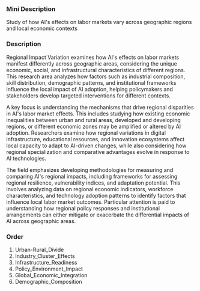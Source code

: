 ### Mini Description

Study of how AI's effects on labor markets vary across geographic regions and local economic contexts

### Description

Regional Impact Variation examines how AI's effects on labor markets manifest differently across geographic areas, considering the unique economic, social, and infrastructural characteristics of different regions. This research area analyzes how factors such as industrial composition, skill distribution, demographic patterns, and institutional frameworks influence the local impact of AI adoption, helping policymakers and stakeholders develop targeted interventions for different contexts.

A key focus is understanding the mechanisms that drive regional disparities in AI's labor market effects. This includes studying how existing economic inequalities between urban and rural areas, developed and developing regions, or different economic zones may be amplified or altered by AI adoption. Researchers examine how regional variations in digital infrastructure, educational resources, and innovation ecosystems affect local capacity to adapt to AI-driven changes, while also considering how regional specialization and comparative advantages evolve in response to AI technologies.

The field emphasizes developing methodologies for measuring and comparing AI's regional impacts, including frameworks for assessing regional resilience, vulnerability indices, and adaptation potential. This involves analyzing data on regional economic indicators, workforce characteristics, and technology adoption patterns to identify factors that influence local labor market outcomes. Particular attention is paid to understanding how regional policy responses and institutional arrangements can either mitigate or exacerbate the differential impacts of AI across geographic areas.

### Order

1. Urban-Rural_Divide
2. Industry_Cluster_Effects
3. Infrastructure_Readiness
4. Policy_Environment_Impact
5. Global_Economic_Integration
6. Demographic_Composition
